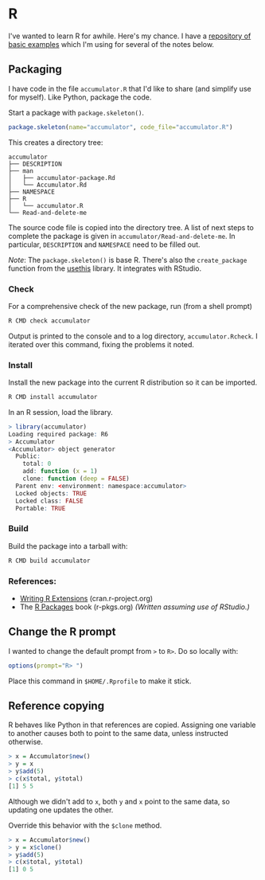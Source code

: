 # R

I've wanted to learn R for awhile.
Here's my chance.
I have a [repository of basic examples](https://github.com/mdpiper/r-examples)
which I'm using for several of the notes below.

## Packaging

I have code in the file `accumulator.R` that I'd like to share
(and simplify use for myself).
Like Python, package the code.

Start a package with `package.skeleton()`.
```R
package.skeleton(name="accumulator", code_file="accumulator.R")
```
This creates a directory tree:
```console
accumulator
├── DESCRIPTION
├── man
│   ├── accumulator-package.Rd
│   └── Accumulator.Rd
├── NAMESPACE
├── R
│   └── accumulator.R
└── Read-and-delete-me
```
The source code file is copied into the directory tree.
A list of next steps to complete the package is given in
`accumulator/Read-and-delete-me`.
In particular, `DESCRIPTION` and `NAMESPACE` need to be filled out.

*Note*: The `package.skeleton()` is base R.
There's also the `create_package` function 
from the [usethis](https://usethis.r-lib.org/reference/create_package.html) library.
It integrates with RStudio.

### Check

For a comprehensive check of the new package, run (from a shell prompt)
```bash
R CMD check accumulator
```
Output is printed to the console and to a log directory, `accumulator.Rcheck`.
I iterated over this command, fixing the problems it noted.

### Install

Install the new package into the current R distribution so it can be imported.
```bash
R CMD install accumulator
```

In an R session, load the library.
```R
> library(accumulator)
Loading required package: R6
> Accumulator
<Accumulator> object generator
  Public:
    total: 0
    add: function (x = 1) 
    clone: function (deep = FALSE) 
  Parent env: <environment: namespace:accumulator>
  Locked objects: TRUE
  Locked class: FALSE
  Portable: TRUE
```

### Build

Build the package into a tarball with:
```bash
R CMD build accumulator
```

### References:

* [Writing R Extensions](https://cran.r-project.org/doc/manuals/R-exts.html) (cran.r-project.org)
* The [R Packages](https://r-pkgs.org/) book (r-pkgs.org) *(Written assuming use of RStudio.)*

## Change the R prompt

I wanted to change the default prompt from `>` to `R>`.
Do so locally with:
```R
options(prompt="R> ")
```

Place this command in `$HOME/.Rprofile` to make it stick.

## Reference copying

R behaves like Python in that references are copied.
Assigning one variable to another causes both to point to the same data,
unless instructed otherwise.
```R
> x = Accumulator$new()
> y = x
> y$add(5)
> c(x$total, y$total)
[1] 5 5
```
Although we didn't add to `x`,
both `y` and `x` point to the same data,
so updating one updates the other.

Override this behavior with the `$clone` method.
```R
> x = Accumulator$new()
> y = x$clone()
> y$add(5)
> c(x$total, y$total)
[1] 0 5
```

